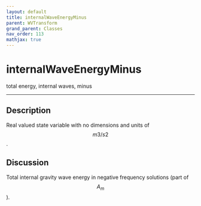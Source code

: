 ```yaml
---
layout: default
title: internalWaveEnergyMinus
parent: WVTransform
grand_parent: Classes
nav_order: 113
mathjax: true
---
```


#  internalWaveEnergyMinus

total energy, internal waves, minus


---

## Description
Real valued state variable with no dimensions and units of $$m3/s2$$.

## Discussion

Total internal gravity wave energy in negative frequency solutions (part of $$A_m$$).

